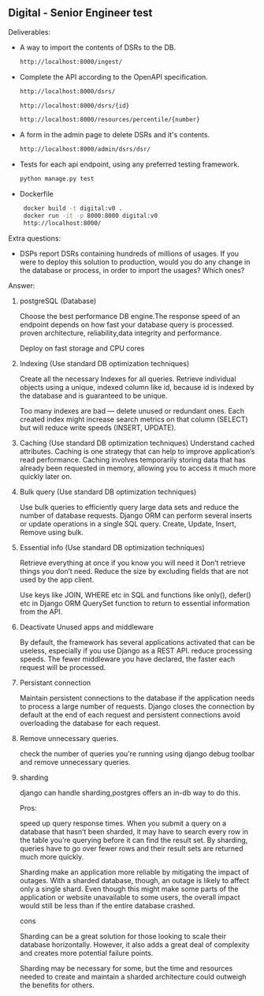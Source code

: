 ## Digital - Senior Engineer test

Deliverables:

* A way to import the contents of DSRs to the DB.
   ```bash
   http://localhost:8000/ingest/
   ```
* Complete the API according to the OpenAPI specification.
   ```bash
   http://localhost:8000/dsrs/
   ```
   ```bash
   http://localhost:8000/dsrs/{id}
   ```
   ```bash
   http://localhost:8000/resources/percentile/{number}
   ```

* A form in the admin page to delete DSRs and it's contents.
   ```bash
   http://localhost:8000/admin/dsrs/dsr/
   ```
* Tests for each api endpoint, using any preferred testing framework.
   ```bash
   python manage.py test
   ```
* Dockerfile
  ```bash
   docker build -t digital:v0 .
   docker run -it -p 8000:8000 digital:v0
   http://localhost:8000/
   ```

Extra questions:

* DSPs report DSRs containing hundreds of millions of usages. If you were to
  deploy this solution to production, would you do any change in the database
  or process, in order to import the usages? Which ones?

Answer:


1. postgreSQL (Database)

    Choose the best performance DB engine.The response speed of an endpoint
    depends on how fast your database query is processed. proven architecture,
    reliability,data integrity and performance.

    Deploy on fast storage and CPU cores

2. Indexing (Use standard DB optimization techniques)

    Create all the necessary Indexes for all queries.
    Retrieve individual objects using a unique, indexed column like id,
    because id is indexed by the database and is guaranteed to be unique.

    Too many indexes are bad — delete unused or redundant ones.
    Each created index might increase search metrics on that column (SELECT)
    but will reduce write speeds (INSERT, UPDATE).

3. Caching (Use standard DB optimization techniques)
    Understand cached attributes. Caching is one strategy that can help to improve
    application’s read performance. Caching involves temporarily storing data
    that has already been requested in memory, allowing you to access it much
    more quickly later on.

4. Bulk query (Use standard DB optimization techniques)

    Use bulk queries to efficiently query large data sets and reduce the number of
    database requests. Django ORM can perform several inserts or update operations
    in a single SQL query. Create, Update, Insert, Remove using bulk.

5. Essential info (Use standard DB optimization techniques)

    Retrieve everything at once if you know you will need it
    Don’t retrieve things you don’t need.
    Reduce the size by excluding fields that are not used by the app client.

    Use keys like JOIN, WHERE etc in SQL and functions like only(), defer() etc in
    Django ORM QuerySet function to return to essential information from the API.

6. Deactivate Unused apps and middleware

    By default, the framework has several applications activated that can be useless,
    especially if you use Django as a REST API. reduce processing speeds.
    The fewer middleware you have declared, the faster each request
    will be processed.


8. Persistant connection

    Maintain persistent connections to the database if the application needs to
    process a large number of requests. Django closes the connection by default
    at the end of each request and persistent connections avoid overloading the
    database for each request.

9. Remove unnecessary queries.

    check the number of queries you're running using django debug toolbar and
    remove unnecessary queries.

10. sharding

    django can handle sharding,postgres offers an in-db way to do this.

    Pros:

    speed up query response times.
    When you submit a query on a database that hasn’t been sharded, it may have
    to search every row in the table you’re querying before it can find the
    result set. By sharding, queries have to go over fewer rows and their
    result sets are returned much more quickly.

    Sharding make an application more reliable by mitigating the impact of outages.
    With a sharded database, though, an outage is likely to affect only a single shard.
    Even though this might make some parts of the application or website unavailable
    to some users, the overall impact would still be less than if the entire database crashed.

    cons

    Sharding can be a great solution for those looking to scale their database horizontally.
    However, it also adds a great deal of complexity and creates more potential failure points.

    Sharding may be necessary for some, but the time and resources needed to create
    and maintain a sharded architecture could outweigh the benefits for others.
